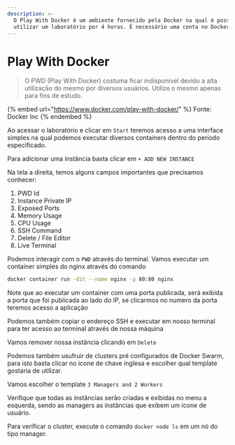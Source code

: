 ```yaml
---
description: >-
  O Play With Docker é um ambiente fornecido pela Docker na qual é possível
  utilizar um laboratório por 4 horas. É necessário uma conta no Docker Hub.
---
```


# Play With Docker

> O PWD (Play With Docker) costuma ficar indisponível devido a alta utilização do mesmo por diversos usuários. Utilize o mesmo apenas para fins de estudo.

{% embed url="https://www.docker.com/play-with-docker/" %}
Fonte: Docker Inc
{% endembed %}

Ao acessar o laboratório e clicar em `Start` teremos acesso a uma interface simples na qual podemos executar diversos containers dentro do período especificado.

Para adicionar uma instância basta clicar em `+ ADD NEW INSTANCE`

Na tela a direita, temos alguns campos importantes que precisamos conhecer:

1. PWD Id
2. Instance Private IP
3. Exposed Ports
4. Memory Usage
5. CPU Usage
6. SSH Command
7. Delete / File Editor
8. Live Terminal

Podemos interagir com o `PWD` através do terminal. Vamos executar um container simples do nginx através do comando

```bash
docker container run -dit --name nginx -p 80:80 nginx
```

Note que ao executar um container com uma porta publicada, será exibida a porta que foi publicada ao lado do IP, se clicarmos no numero da porta teremos acesso a aplicação

Podemos também copiar o endereço SSH e executar em nosso terminal para ter acesso ao terminal através de nossa máquina

Vamos remover nossa instância clicando em `Delete`

Podemos também usufruir de clusters pré configurados de Docker Swarm, para isto basta clicar no ícone de chave inglesa e escolher qual template gostaria de utilizar.

Vamos escolher o template `3 Managers and 2 Workers`

Verifique que todas as instâncias serão criadas e exibidas no menu a esquerda, sendo as managers as instâncias que exibem um ícone de usuário.

Para verificar o cluster, execute o comando `docker node ls` em um nó do tipo manager.
